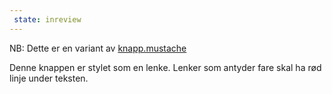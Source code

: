 ```yaml
---
 state: inreview
---
```

NB: Dette er en variant av  [knapp.mustache](../../patterns/00-atomer-02-lenker-og-knapper-10-knapp/00-atomer-02-lenker-og-knapper-10-knapp.html)

Denne knappen er stylet som en lenke. Lenker som antyder fare skal ha rød linje under teksten.

